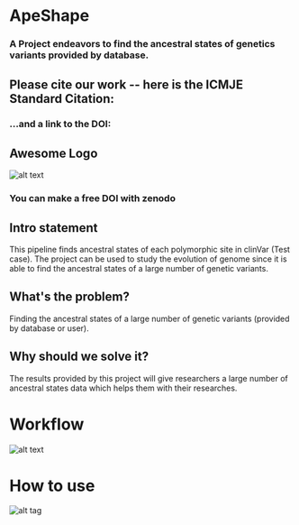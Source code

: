 # ApeShape
### A Project endeavors to find the ancestral states of genetics variants provided by database.

## Please cite our work -- here is the ICMJE Standard Citation:
### ...and a link to the DOI:
## Awesome Logo
![alt text](https://i.pinimg.com/736x/c7/9e/77/c79e77061058fe2f14bb22225be441a1.jpg)
### You can make a free DOI with zenodo <link>
## Intro statement
This pipeline finds ancestral states of each polymorphic site in clinVar (Test case).
The project can be used to study the evolution of genome since it is able to find the ancestral states of a large number of genetic variants. 
## What's the problem?
Finding the ancestral states of a large number of genetic variants (provided by database or user).
## Why should we solve it?
The results provided by this project will give researchers a large number of ancestral states data which helps them with their researches.
# Workflow
![alt text](https://github.com/NCBI-Hackathons/PrimateAncestralAlleles/blob/master/workflow.png?raw=true)
# How to use <this software>
![alt tag](https://socalhack2018.slack.com/messages/C8H3T34BG/details/)
  
